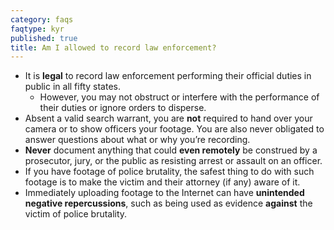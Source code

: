 ```yaml
---
category: faqs
faqtype: kyr
published: true
title: Am I allowed to record law enforcement?
---
```

* It is **legal** to record law enforcement performing their official duties in public in all fifty states. 
	* However, you may not obstruct or interfere with the performance of their duties or ignore orders to disperse. 
* Absent a valid search warrant, you are **not** required to hand over your camera or to show officers your footage. You are also never obligated to answer questions about what or why you’re recording.
* **Never** document anything that could **even remotely** be construed by a prosecutor, jury, or the public as resisting arrest or assault on an officer.
* If you have footage of police brutality, the safest thing to do with such footage is to make the victim and their attorney (if any) aware of it. 
* Immediately uploading footage to the Internet can have **unintended negative repercussions**, such as being used as evidence **against** the victim of police brutality.
